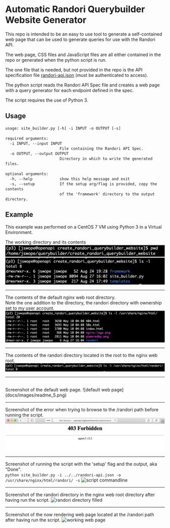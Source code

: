 # Automatic Randori Querybuilder Website Generator

This repo is intended to be an easy to use tool to generate a self-contained web page that can be used to generate queries for use with the Randori API.

The web page, CSS files and JavaScript files are all either contained in the repo or generated when the python script is run.

The one file that is needed, but not provided in the repo is the API specification file [randori-api.json](https://alpha.randori.io/openapi) (must be authenticated to access).

The python script reads the Randori API Spec file and creates a web page with a query generator for each endpoint defined in the spec.

The script requires the use of Python 3.

## Usage
```
usage: site_builder.py [-h] -i INPUT -o OUTPUT [-s]

required arguments:
  -i INPUT, --input INPUT
                        File containing the Randori API Spec.
  -o OUTPUT, --output OUTPUT
                        Directory in which to write the generated files.

optional arguments:
  -h, --help            show this help message and exit
  -s, --setup           If the setup arg/flag is provided, copy the contents
                        of the 'framework' directory to the output directory.
```


## Example 

This example was performed on a CentOS 7 VM using Python 3 in a Virtual Environment.

The working directory and its contents
![Working Directory Screenshot](docs/images/readme_1.png)
![Directory Contents](docs/images/readme_2.png)

---

The contents of the default nginx web root directory.  <br />
Note the one addition to the directory, the randori directory with ownership set to my user account.
![Web Root Directory and Contents](docs/images/readme_3.png)

---

The contents of the randori directory located in the root to the nginx web root.
![randori directory contents](docs/images/readme_4.png)

---

<br />
Screenshot of the default web page.
![default web page](docs/images/readme_5.png)

---

Screenshot of the error when trying to browse to the /randori path before running the script.
![randory 403](docs/images/readme_6.png)

---

Screenshot of running the script with the 'setup' flag and the output, aka "Done".  
``` python site_builder.py -i ../../randori-api.json -o /usr/share/nginx/html/randori/ -s ```
![script commandline](docs/images/readme_7.png)

---

Screenshot of the randori directory in the nginx web root directory after having run the script.
![randori directory filled](docs/images/readme_8.png)

---

Screenshot of the now rendering web page located at the /randori path after having run the script.
![working web page](docs/images/readme_9.png)


